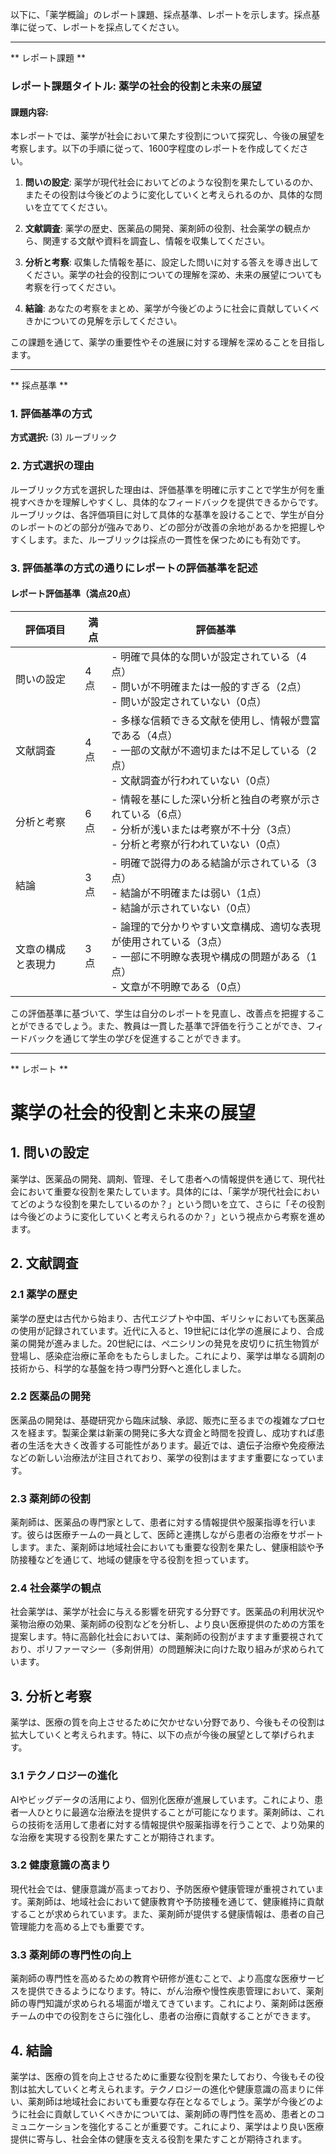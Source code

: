 以下に、「薬学概論」のレポート課題、採点基準、レポートを示します。採点基準に従って、レポートを採点してください。

---------------------------------------
** レポート課題 **

### レポート課題タイトル: 薬学の社会的役割と未来の展望

#### 課題内容:
本レポートでは、薬学が社会において果たす役割について探究し、今後の展望を考察します。以下の手順に従って、1600字程度のレポートを作成してください。

1. **問いの設定**: 薬学が現代社会においてどのような役割を果たしているのか、またその役割は今後どのように変化していくと考えられるのか、具体的な問いを立ててください。

2. **文献調査**: 薬学の歴史、医薬品の開発、薬剤師の役割、社会薬学の観点から、関連する文献や資料を調査し、情報を収集してください。

3. **分析と考察**: 収集した情報を基に、設定した問いに対する答えを導き出してください。薬学の社会的役割についての理解を深め、未来の展望についても考察を行ってください。

4. **結論**: あなたの考察をまとめ、薬学が今後どのように社会に貢献していくべきかについての見解を示してください。

この課題を通じて、薬学の重要性やその進展に対する理解を深めることを目指します。

---------------------------------------
** 採点基準 **

### 1. 評価基準の方式
**方式選択:** (3) ルーブリック

### 2. 方式選択の理由
ルーブリック方式を選択した理由は、評価基準を明確に示すことで学生が何を重視すべきかを理解しやすくし、具体的なフィードバックを提供できるからです。ルーブリックは、各評価項目に対して具体的な基準を設けることで、学生が自分のレポートのどの部分が強みであり、どの部分が改善の余地があるかを把握しやすくします。また、ルーブリックは採点の一貫性を保つためにも有効です。

### 3. 評価基準の方式の通りにレポートの評価基準を記述

#### レポート評価基準（満点20点）

| 評価項目               | 満点 | 評価基準                                                                                     |
|------------------------|------|----------------------------------------------------------------------------------------------|
| 問いの設定             | 4点  | - 明確で具体的な問いが設定されている（4点）<br>- 問いが不明確または一般的すぎる（2点）<br>- 問いが設定されていない（0点） |
| 文献調査               | 4点  | - 多様な信頼できる文献を使用し、情報が豊富である（4点）<br>- 一部の文献が不適切または不足している（2点）<br>- 文献調査が行われていない（0点） |
| 分析と考察             | 6点  | - 情報を基にした深い分析と独自の考察が示されている（6点）<br>- 分析が浅いまたは考察が不十分（3点）<br>- 分析と考察が行われていない（0点） |
| 結論                   | 3点  | - 明確で説得力のある結論が示されている（3点）<br>- 結論が不明確または弱い（1点）<br>- 結論が示されていない（0点） |
| 文章の構成と表現力   | 3点  | - 論理的で分かりやすい文章構成、適切な表現が使用されている（3点）<br>- 一部に不明瞭な表現や構成の問題がある（1点）<br>- 文章が不明瞭である（0点） |

この評価基準に基づいて、学生は自分のレポートを見直し、改善点を把握することができるでしょう。また、教員は一貫した基準で評価を行うことができ、フィードバックを通じて学生の学びを促進することができます。

---------------------------------------
** レポート **
# 薬学の社会的役割と未来の展望

## 1. 問いの設定

薬学は、医薬品の開発、調剤、管理、そして患者への情報提供を通じて、現代社会において重要な役割を果たしています。具体的には、「薬学が現代社会においてどのような役割を果たしているのか？」という問いを立て、さらに「その役割は今後どのように変化していくと考えられるのか？」という視点から考察を進めます。

## 2. 文献調査

### 2.1 薬学の歴史

薬学の歴史は古代から始まり、古代エジプトや中国、ギリシャにおいても医薬品の使用が記録されています。近代に入ると、19世紀には化学の進展により、合成薬の開発が進みました。20世紀には、ペニシリンの発見を皮切りに抗生物質が登場し、感染症治療に革命をもたらしました。これにより、薬学は単なる調剤の技術から、科学的な基盤を持つ専門分野へと進化しました。

### 2.2 医薬品の開発

医薬品の開発は、基礎研究から臨床試験、承認、販売に至るまでの複雑なプロセスを経ます。製薬企業は新薬の開発に多大な資金と時間を投資し、成功すれば患者の生活を大きく改善する可能性があります。最近では、遺伝子治療や免疫療法などの新しい治療法が注目されており、薬学の役割はますます重要になっています。

### 2.3 薬剤師の役割

薬剤師は、医薬品の専門家として、患者に対する情報提供や服薬指導を行います。彼らは医療チームの一員として、医師と連携しながら患者の治療をサポートします。また、薬剤師は地域社会においても重要な役割を果たし、健康相談や予防接種などを通じて、地域の健康を守る役割を担っています。

### 2.4 社会薬学の観点

社会薬学は、薬学が社会に与える影響を研究する分野です。医薬品の利用状況や薬物治療の効果、薬剤師の役割などを分析し、より良い医療提供のための方策を提案します。特に高齢化社会においては、薬剤師の役割がますます重要視されており、ポリファーマシー（多剤併用）の問題解決に向けた取り組みが求められています。

## 3. 分析と考察

薬学は、医療の質を向上させるために欠かせない分野であり、今後もその役割は拡大していくと考えられます。特に、以下の点が今後の展望として挙げられます。

### 3.1 テクノロジーの進化

AIやビッグデータの活用により、個別化医療が進展しています。これにより、患者一人ひとりに最適な治療法を提供することが可能になります。薬剤師は、これらの技術を活用して患者に対する情報提供や服薬指導を行うことで、より効果的な治療を実現する役割を果たすことが期待されます。

### 3.2 健康意識の高まり

現代社会では、健康意識が高まっており、予防医療や健康管理が重視されています。薬剤師は、地域社会において健康教育や予防接種を通じて、健康維持に貢献することが求められています。また、薬剤師が提供する健康情報は、患者の自己管理能力を高める上でも重要です。

### 3.3 薬剤師の専門性の向上

薬剤師の専門性を高めるための教育や研修が進むことで、より高度な医療サービスを提供できるようになります。特に、がん治療や慢性疾患管理において、薬剤師の専門知識が求められる場面が増えてきています。これにより、薬剤師は医療チームの中での役割をさらに強化し、患者の治療に貢献することができます。

## 4. 結論

薬学は、医療の質を向上させるために重要な役割を果たしており、今後もその役割は拡大していくと考えられます。テクノロジーの進化や健康意識の高まりに伴い、薬剤師は地域社会においても重要な存在となるでしょう。薬学が今後どのように社会に貢献していくべきかについては、薬剤師の専門性を高め、患者とのコミュニケーションを強化することが重要です。これにより、薬学はより良い医療提供に寄与し、社会全体の健康を支える役割を果たすことが期待されます。

